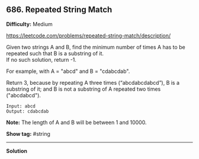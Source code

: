 ## 686. Repeated String Match

**Difficulty:** Medium

https://leetcode.com/problems/repeated-string-match/description/

Given two strings A and B, find the minimum number of times A has to be repeated such that B is a substring of it. <br/>
If no such solution, return -1. <br/>

For example, with A = "abcd" and B = "cdabcdab". <br/>

Return 3, because by repeating A three times (“abcdabcdabcd”), B is a substring of it; and B is not a substring of A repeated two times ("abcdabcd"). <br/>

```
Input: abcd
Output: cdabcdab
```

**Note:** The length of A and B will be between 1 and 10000.

**Show tag:** \#string

----------------------------------------

**Solution** <br/>

